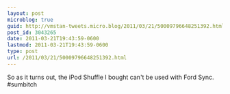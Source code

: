 ```yaml
---
layout: post
microblog: true
guid: http://vmstan-tweets.micro.blog/2011/03/21/50009796648251392.html
post_id: 3043265
date: 2011-03-21T19:43:59-0600
lastmod: 2011-03-21T19:43:59-0600
type: post
url: /2011/03/21/50009796648251392.html
---
```

So as it turns out, the iPod Shuffle I bought can't be used with Ford Sync. #sumbitch
